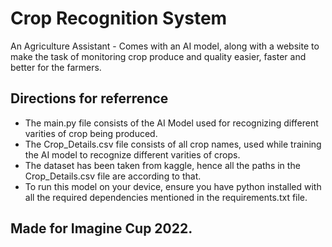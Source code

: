 # Crop Recognition System
An Agriculture Assistant - Comes with an AI model, along with a website to make the task of monitoring crop produce and quality easier, faster and better for the farmers.

## Directions for referrence
- The main.py file consists of the AI Model used for recognizing different varities of crop being produced.
- The Crop_Details.csv file consists of all crop names, used while training the AI model to recognize different varities of crops.
- The dataset has been taken from kaggle, hence all the paths in the Crop_Details.csv file are according to that.
- To run this model on your device, ensure you have python installed with all the required dependencies mentioned in the requirements.txt file.

## Made for Imagine Cup 2022.
